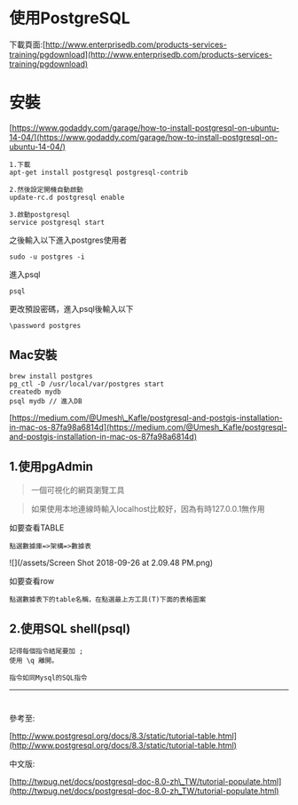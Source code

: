 # 使用PostgreSQL

下載頁面:[http://www.enterprisedb.com/products-services-training/pgdownload](http://www.enterprisedb.com/products-services-training/pgdownload)

# 安裝

[https://www.godaddy.com/garage/how-to-install-postgresql-on-ubuntu-14-04/](https://www.godaddy.com/garage/how-to-install-postgresql-on-ubuntu-14-04/)

```
1.下載
apt-get install postgresql postgresql-contrib

2.然後設定開機自動啟動
update-rc.d postgresql enable

3.啟動postgresql
service postgresql start
```

之後輸入以下進入postgres使用者

```
sudo -u postgres -i
```

進入psql

```
psql
```

更改預設密碼，進入psql後輸入以下

```
\password postgres
```

## Mac安裝

```
brew install postgres
pg_ctl -D /usr/local/var/postgres start
createdb mydb
psql mydb // 進入DB
```

[https://medium.com/@Umesh\_Kafle/postgresql-and-postgis-installation-in-mac-os-87fa98a6814d](https://medium.com/@Umesh_Kafle/postgresql-and-postgis-installation-in-mac-os-87fa98a6814d)

## 1.使用pgAdmin

> 一個可視化的網頁瀏覽工具

> 如果使用本地連線時輸入localhost比較好，因為有時127.0.0.1無作用

如要查看TABLE

```
點選數據庫=>架構=>數據表
```

![](/assets/Screen Shot 2018-09-26 at 2.09.48 PM.png)

如要查看row

```
點選數據表下的table名稱，在點選最上方工具(T)下面的表格圖案
```

## 2.使用SQL shell\(psql\)

```
記得每個指令結尾要加 ;
使用 \q 離開。
```

```
指令如同Mysql的SQL指令
```

---

# 

參考至:

[http://www.postgresql.org/docs/8.3/static/tutorial-table.html](http://www.postgresql.org/docs/8.3/static/tutorial-table.html)

中文版:

[http://twpug.net/docs/postgresql-doc-8.0-zh\_TW/tutorial-populate.html](http://twpug.net/docs/postgresql-doc-8.0-zh_TW/tutorial-populate.html)

